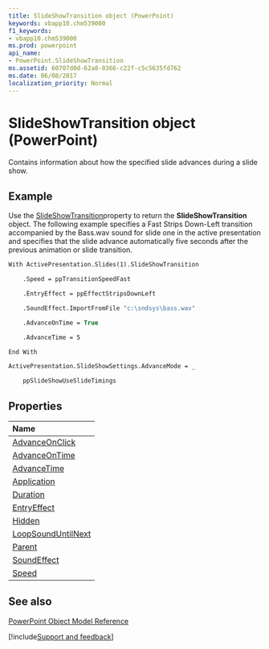```yaml
---
title: SlideShowTransition object (PowerPoint)
keywords: vbapp10.chm539000
f1_keywords:
- vbapp10.chm539000
ms.prod: powerpoint
api_name:
- PowerPoint.SlideShowTransition
ms.assetid: 60707d0d-62a8-0366-c22f-c5c5635fd762
ms.date: 06/08/2017
localization_priority: Normal
---
```



# SlideShowTransition object (PowerPoint)

Contains information about how the specified slide advances during a slide show.


## Example

Use the [SlideShowTransition](PowerPoint.Slide.SlideShowTransition.md)property to return the  **SlideShowTransition** object. The following example specifies a Fast Strips Down-Left transition accompanied by the Bass.wav sound for slide one in the active presentation and specifies that the slide advance automatically five seconds after the previous animation or slide transition.


```vb
With ActivePresentation.Slides(1).SlideShowTransition

    .Speed = ppTransitionSpeedFast

    .EntryEffect = ppEffectStripsDownLeft

    .SoundEffect.ImportFromFile "c:\sndsys\bass.wav"

    .AdvanceOnTime = True

    .AdvanceTime = 5

End With

ActivePresentation.SlideShowSettings.AdvanceMode = _

    ppSlideShowUseSlideTimings
```


## Properties



|Name|
|:-----|
|[AdvanceOnClick](PowerPoint.SlideShowTransition.AdvanceOnClick.md)|
|[AdvanceOnTime](PowerPoint.SlideShowTransition.AdvanceOnTime.md)|
|[AdvanceTime](PowerPoint.SlideShowTransition.AdvanceTime.md)|
|[Application](PowerPoint.SlideShowTransition.Application.md)|
|[Duration](PowerPoint.SlideShowTransition.Duration.md)|
|[EntryEffect](PowerPoint.SlideShowTransition.EntryEffect.md)|
|[Hidden](PowerPoint.SlideShowTransition.Hidden.md)|
|[LoopSoundUntilNext](PowerPoint.SlideShowTransition.LoopSoundUntilNext.md)|
|[Parent](PowerPoint.SlideShowTransition.Parent.md)|
|[SoundEffect](PowerPoint.SlideShowTransition.SoundEffect.md)|
|[Speed](PowerPoint.SlideShowTransition.Speed.md)|

## See also


[PowerPoint Object Model Reference](overview/PowerPoint/object-model.md)

[!include[Support and feedback](~/includes/feedback-boilerplate.md)]